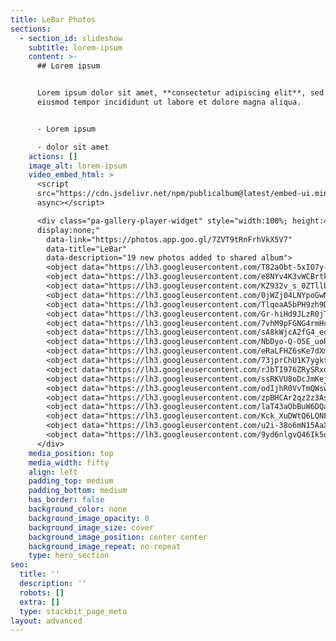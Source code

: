 ```yaml
---
title: LeBar Photos
sections:
  - section_id: slideshow
    subtitle: lorem-ipsum
    content: >-
      ## Lorem ipsum


      Lorem ipsum dolor sit amet, **consectetur adipiscing elit**, sed do
      eiusmod tempor incididunt ut labore et dolore magna aliqua.


      - Lorem ipsum

      - dolor sit amet
    actions: []
    image_alt: lorem-ipsum
    video_embed_html: >
      <script
      src="https://cdn.jsdelivr.net/npm/publicalbum@latest/embed-ui.min.js"
      async></script>

      <div class="pa-gallery-player-widget" style="width:100%; height:480px;
      display:none;"
        data-link="https://photos.app.goo.gl/7ZVT9tRnFrhVkX5V7"
        data-title="LeBar"
        data-description="19 new photos added to shared album">
        <object data="https://lh3.googleusercontent.com/T82aObt-5xIO7y-alexIDxbGICqiyuMz3xKj9WE1BxO51JJeXVadqwWgzqEWeJPpjt1UZKIq7gSM4-7A8oKdFmZTo7-seGstPMqhDIajZGwOfGze1YUIWgaSlRkNJ5EtvKeG7XKscw=w1920-h1080"></object>
        <object data="https://lh3.googleusercontent.com/e8NYv4K3vWCBrtkHTux0sDbRz6Qe7iQT_FystFClKHzh6eJRM7Qtv0ZIVg-06x6S_uPhLrHXLR8bkl2HngW5zqK7oyvIISZ2fq3utB6egAT_l7IWWg9YzbHLvA99hIogMeBAvQZxng=w1920-h1080"></object>
        <object data="https://lh3.googleusercontent.com/KZ932v_s_0ZTllbBa1I71KUIcDYm0OY-hog36zX3rmocZIHseULBcJOcPCTWf_qsv7sE0Vbhgv2oMXNqf-MdXb5g7g9zMGDV2Qr9zDFA_92iVNyR0hxdbXXvV0-r5dDxcfYxwmUlaQ=w1920-h1080"></object>
        <object data="https://lh3.googleusercontent.com/0jWZj04LNYpoGwN0lxUCMqq-w66Jdi6FwOAkA9dyzWeOsVdkR5AT6dMnXKOm_JNLU_b5O9Gjr5tDuMtHqXJ8JXL7HS7OEcIs5T6VMwvOXaoP1AbKh39wNHrAL_dpPfaGnAWGS3XPcQ=w1920-h1080"></object>
        <object data="https://lh3.googleusercontent.com/TlqoaA5bPH9zh9DspDpp8-EbiT8msTuL0j7wqtS6cIjBfCN7PdU9nkGROinaRx81GPzepZNJEqBFR7STWkR_Y9mzH98PPT4_z6izclDB9pb7kfNnRF_a_pPub9QT4M3znIqajugeNQ=w1920-h1080"></object>
        <object data="https://lh3.googleusercontent.com/Gr-hiHd9JLzR0jTz5h5UEzjZmPvhej5Jr7TEW2vf8SL0--C1yCiWZz-uvOoJsXm7S3lLDEhZ5d5mMNQSOswuw2Y9_U1zTh71RprmDZoLR2k0CRgTXpQIjv0Jj7liodqZcJIuo2XtLw=w1920-h1080"></object>
        <object data="https://lh3.googleusercontent.com/7vhM9pFGNG4rmHce9z8vzwGHhuf0njY1WgZh0ydXCsVwYdvhNNo16MYUhrVIMLddsFXgXQDKpJfKfivjl6Y5DhAFtImGbWdW8pDDZnnfqFOsR2efWxTTP87gKOB0NVN3gtYQ4dOjEA=w1920-h1080"></object>
        <object data="https://lh3.googleusercontent.com/sA8kWjcA2fG4_eoTI774qURNoOm5I2cGND9AKd9JpNQEJFzGwPb3UWP2FKcWpkRFPGB7V25RVE_7A3LTYCW83RrMholCLseqMrGT1QYmqW3edVmdKwnK1nUax23iX_WLg_2VycKliA=w1920-h1080"></object>
        <object data="https://lh3.googleusercontent.com/NbDyo-Q-O5E_uoR9fEF1fuOeqLEt4nY_8FDIjWjF8_PDjtKF2nY4oQjkYnL5c4WVSSc-2FQ1rOGzCMssm8mDm_tfJ-ReCHZkeVwLbl6kCEluV71uD63SYeKz0Op_suJiRPqrUyiMBQ=w1920-h1080"></object>
        <object data="https://lh3.googleusercontent.com/eRaLFHZ6sKe7dXmwTe5CVlGM9fBFv91_bDMch1Q2TwIv_OlBf9Lb0vTqXpeajRaWn8WbvP9yZeyxcsS1jLuIUO7DWnQRzLiDHguB7rtevvmZ8_vsqn9JRO-P0r5xG5d51BPj1HyOIQ=w1920-h1080"></object>
        <object data="https://lh3.googleusercontent.com/73jprChU1K7ygkt-nTURJUYxMSGCgJWZG2r9OhqKJTC0C3Kqx34TQ_fUKbdAlmYwkYhs6bYSkA0ARvXRvNFoJSX5_ZxK782AR8H9iEh6i59OstLngph3Z6lnN-icxZAdnsdaYjGCLA=w1920-h1080"></object>
        <object data="https://lh3.googleusercontent.com/rJbTI976ZRySRxo9336ng8ps7M4fB_61M1olueLH_7Tx8fzyknUr12MZ20rBGZ4bjTVrhgpe_i8jNJouZnbr1G05JCzQtpzZowLlqRAAOJ7-JelfHK4SkYnboQ4fN8E1eIvbFF0fLg=w1920-h1080"></object>
        <object data="https://lh3.googleusercontent.com/ssRKVU8oDcJmKejloCzyqJuiHlCpXLEb5oLuERsAnywOlEO4MeteXq62pVZ9-90MBM_YkizT38xDptNfJIFlTEF4FsZcH2u9y305DHGsFPpZkj79L952ey6B6wYf3lERoAxsk8oeHg=w1920-h1080"></object>
        <object data="https://lh3.googleusercontent.com/odIjhR0VvTmQWswjTFQNBWg-h7IvJ49Z7I3kPl7zC2mRASHAD1c3uKa6yJNBBwWFiY61gAlcmjSnEkK14bTu1aboyVd-REE1MQNbaxNEKxfte4THFphzWgZHPazQPaQriD9fzOVxeA=w1920-h1080"></object>
        <object data="https://lh3.googleusercontent.com/zpBHCAr2qz2z3AsI3CYSyW3CzggsGFfu_yQTumYAbKQB1RfqDya1GhxJAcscCsfNtqE90SDLDRqeCCrPdTicVEnUnr2Ajsgy3KR924ZRkrxlZ-TKCteN56jagAbKrCm6HT9m20EWPg=w1920-h1080"></object>
        <object data="https://lh3.googleusercontent.com/laT43aObBuW6DQayZC2PQDoj075KlFWzjDoThIbCwUNefYHgi_wuoGCZGFqqyiNnoHrWRmpdCSqwiYq9WkjI67IiyVhTV_qZqPaa2bGWMvV9LD3X0iZLP84Lq6iAJybYCf1A0CGX2g=w1920-h1080"></object>
        <object data="https://lh3.googleusercontent.com/Kck_XuDWtQ6LQNFaCCFzo-y4T-3StUC3ojrXmVpBgO5Efm0R9jRmfMEUPNWqsgnjZ25E6mqPKmpQuVYovKm99XK2GXlekKGEzsA3Gw3MJIfpT10jlOt7ERZvVSBc599V4A_itcaZwQ=w1920-h1080"></object>
        <object data="https://lh3.googleusercontent.com/u2i-38o6mN15AaX22KjLXDeNLGcYIHBGxpOFlMJDEJUi75J2LLWldF6-XQQimVAxzrQsae30ZKPiJQzBch5tRprWGsbSc_xGV3NAp48Hb9FKWx-zNhxfs0DKeV38oroJmREcXgj83A=w1920-h1080"></object>
        <object data="https://lh3.googleusercontent.com/9yd6nlgvQ46Ik5dstz6uJm4b-G84nbg9ETH5zgY2zKSFnStUkWYvz_JgXr1v6--JmC8Ld2VSt_1xqwIbGi4S8FrXltTlrasG73b7EDYr-y5EqD2p2pIFvJeyr5kHD77smFYRFiRGsQ=w1920-h1080"></object>
      </div>
    media_position: top
    media_width: fifty
    align: left
    padding_top: medium
    padding_bottom: medium
    has_border: false
    background_color: none
    background_image_opacity: 0
    background_image_size: cover
    background_image_position: center center
    background_image_repeat: no-repeat
    type: hero_section
seo:
  title: ''
  description: ''
  robots: []
  extra: []
  type: stackbit_page_meta
layout: advanced
---
```

